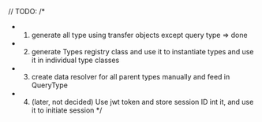 // TODO:
/*
 * 1. generate all type using transfer objects except query type => done
 * 2. generate Types registry class and use it to instantiate types and use it in individual type classes
 * 3. create data resolver for all parent types manually and feed in QueryType
 * 4. (later, not decided) Use jwt token and store session ID int it, and use it to initiate session
 */
